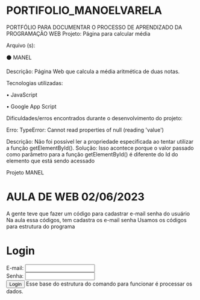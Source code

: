 # PORTIFOLIO_MANOELVARELA
PORTFÓLIO PARA DOCUMENTAR O PROCESSO DE APRENDIZADO DA PROGRAMAÇÃO WEB
Projeto: Página para calcular média

Arquivo (s):

⚫ MANEL

Descrição: Página Web que calcula a média aritmética de duas notas.

Tecnologias utilizadas:

• JavaScript

• Google App Script

Dificuldades/erros encontrados durante o desenvolvimento do projeto:

Erro: TypeError: Cannot read properties of null (reading 'value')

Descrição: Não foi possível ler a propriedade especificada ao tentar utilizar a função getElementById(). Solução: Isso acontece porque o valor passado como parâmetro para a função getElementById() é diferente do Id do elemento que está sendo acessado

Projeto MANEL



# AULA DE WEB 02/06/2023
A gente teve que fazer um código para cadastrar e-mail senha  do usuário
Na aula essa códigos, tem cadastra os e-mail senha
Usamos os códigos para estrutura do programa <!DOCTYPE html>
<html>
  <head>
    <base target="_top">
  </head>
  <body>
    <h1>Login</h1>
    <form onsubmit="event.preventDefault(); verificarLogin();">
      <label for="email">E-mail:</label>
      <input type="email" id="email" required><br>
      <label for="senha">Senha:</label>
      <input type="password" id="senha" required><br>
      <input type="submit" value="Login">
      Esse base do estrutura do comando para funcionar é processar os dados.
